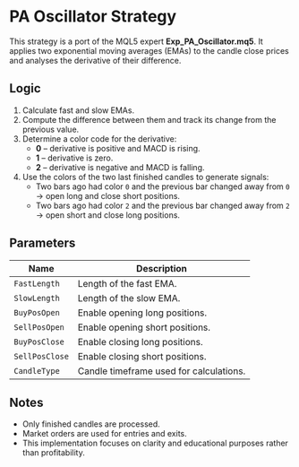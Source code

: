 # PA Oscillator Strategy

This strategy is a port of the MQL5 expert **Exp_PA_Oscillator.mq5**. It applies two exponential moving averages (EMAs) to the candle close prices and analyses the derivative of their difference.

## Logic

1. Calculate fast and slow EMAs.
2. Compute the difference between them and track its change from the previous value.
3. Determine a color code for the derivative:
   - **0** – derivative is positive and MACD is rising.
   - **1** – derivative is zero.
   - **2** – derivative is negative and MACD is falling.
4. Use the colors of the two last finished candles to generate signals:
   - Two bars ago had color `0` and the previous bar changed away from `0` → open long and close short positions.
   - Two bars ago had color `2` and the previous bar changed away from `2` → open short and close long positions.

## Parameters

| Name | Description |
| ---- | ----------- |
| `FastLength` | Length of the fast EMA. |
| `SlowLength` | Length of the slow EMA. |
| `BuyPosOpen` | Enable opening long positions. |
| `SellPosOpen` | Enable opening short positions. |
| `BuyPosClose` | Enable closing long positions. |
| `SellPosClose` | Enable closing short positions. |
| `CandleType` | Candle timeframe used for calculations. |

## Notes

- Only finished candles are processed.
- Market orders are used for entries and exits.
- This implementation focuses on clarity and educational purposes rather than profitability.
